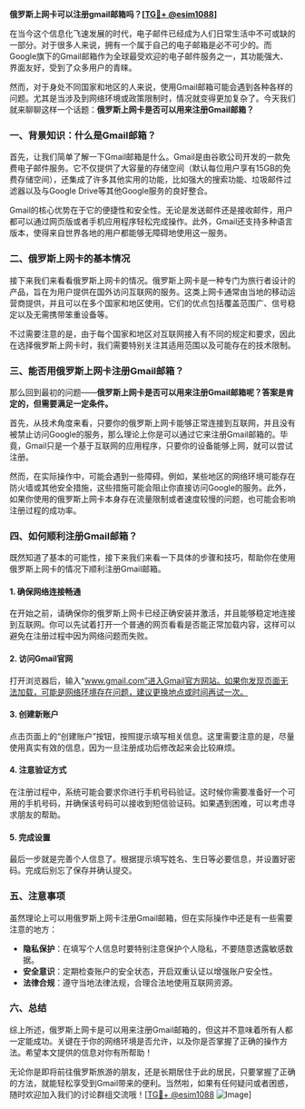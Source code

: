 **俄罗斯上网卡可以注册gmail邮箱吗？[[TG💪+ @esim1088](https://t.me/s/esim1088)]**

在当今这个信息化飞速发展的时代，电子邮件已经成为人们日常生活中不可或缺的一部分。对于很多人来说，拥有一个属于自己的电子邮箱是必不可少的。而Google旗下的Gmail邮箱作为全球最受欢迎的电子邮件服务之一，其功能强大、界面友好，受到了众多用户的青睐。

然而，对于身处不同国家和地区的人来说，使用Gmail邮箱可能会遇到各种各样的问题。尤其是当涉及到网络环境或政策限制时，情况就变得更加复杂了。今天我们就来聊聊这样一个话题：**俄罗斯上网卡是否可以用来注册Gmail邮箱？**

### 一、背景知识：什么是Gmail邮箱？

首先，让我们简单了解一下Gmail邮箱是什么。Gmail是由谷歌公司开发的一款免费电子邮件服务。它不仅提供了大容量的存储空间（默认每位用户享有15GB的免费存储空间），还集成了许多其他实用的功能，比如强大的搜索功能、垃圾邮件过滤器以及与Google Drive等其他Google服务的良好整合。

Gmail的核心优势在于它的便捷性和安全性。无论是发送邮件还是接收邮件，用户都可以通过网页版或者手机应用程序轻松完成操作。此外，Gmail还支持多种语言版本，使得来自世界各地的用户都能够无障碍地使用这一服务。

### 二、俄罗斯上网卡的基本情况

接下来我们来看看俄罗斯上网卡的情况。俄罗斯上网卡是一种专门为旅行者设计的产品，旨在为用户提供在国外访问互联网的服务。这类上网卡通常由当地的移动运营商提供，并且可以在多个国家和地区使用。它们的优点包括覆盖范围广、信号稳定以及无需携带笨重设备等。

不过需要注意的是，由于每个国家和地区对互联网接入有不同的规定和要求，因此在选择俄罗斯上网卡时，我们需要特别关注其适用范围以及可能存在的技术限制。

### 三、能否用俄罗斯上网卡注册Gmail邮箱？

那么回到最初的问题——**俄罗斯上网卡是否可以用来注册Gmail邮箱呢？答案是肯定的，但需要满足一定条件。**

首先，从技术角度来看，只要你的俄罗斯上网卡能够正常连接到互联网，并且没有被禁止访问Google的服务，那么理论上你是可以通过它来注册Gmail邮箱的。毕竟，Gmail只是一个基于互联网的应用程序，只要你的设备能够上网，就可以尝试注册。

然而，在实际操作中，可能会遇到一些障碍。例如，某些地区的网络环境可能存在防火墙或其他安全措施，这些措施可能会阻止你直接访问Google的服务。此外，如果你使用的俄罗斯上网卡本身存在流量限制或者速度较慢的问题，也可能会影响注册过程的成功率。

### 四、如何顺利注册Gmail邮箱？

既然知道了基本的可能性，接下来我们来看一下具体的步骤和技巧，帮助你在使用俄罗斯上网卡的情况下顺利注册Gmail邮箱。

#### 1. 确保网络连接畅通

在开始之前，请确保你的俄罗斯上网卡已经正确安装并激活，并且能够稳定地连接到互联网。你可以先试着打开一个普通的网页看看是否能正常加载内容，这样可以避免在注册过程中因为网络问题而失败。

#### 2. 访问Gmail官网

打开浏览器后，输入“www.gmail.com”进入Gmail官方网站。如果你发现页面无法加载，可能是网络环境存在问题，建议更换地点或时间再试一次。

#### 3. 创建新账户

点击页面上的“创建账户”按钮，按照提示填写相关信息。这里需要注意的是，尽量使用真实有效的信息，因为一旦注册成功后修改起来会比较麻烦。

#### 4. 注意验证方式

在注册过程中，系统可能会要求你进行手机号码验证。这时候你需要准备好一个可用的手机号码，并确保该号码可以接收到短信验证码。如果遇到困难，可以考虑寻求朋友的帮助。

#### 5. 完成设置

最后一步就是完善个人信息了。根据提示填写姓名、生日等必要信息，并设置好密码。完成后别忘了保存并确认提交。

### 五、注意事项

虽然理论上可以用俄罗斯上网卡注册Gmail邮箱，但在实际操作中还是有一些需要注意的地方：

- **隐私保护**：在填写个人信息时要特别注意保护个人隐私，不要随意透露敏感数据。
- **安全意识**：定期检查账户的安全状态，开启双重认证以增强账户安全性。
- **法律合规**：遵守当地法律法规，合理合法地使用互联网资源。

### 六、总结

综上所述，俄罗斯上网卡是可以用来注册Gmail邮箱的，但这并不意味着所有人都一定能成功。关键在于你的网络环境是否允许，以及你是否掌握了正确的操作方法。希望本文提供的信息对你有所帮助！

无论你是即将前往俄罗斯旅游的朋友，还是长期居住于此的居民，只要掌握了正确的方法，就能轻松享受到Gmail带来的便利。当然啦，如果有任何疑问或者困惑，随时欢迎加入我们的讨论群组交流哦！[[TG💪+ @esim1088](https://t.me/s/esim1088) ![Image](https://i.postimg.cc/4NQfJmqS/Snipaste-2025-05-13-00-14-12.png)]
